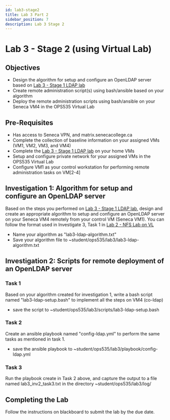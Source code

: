 ```yaml
---
id: lab3-stage2
title: Lab 3 Part 2
sidebar_position: 7
description: Lab 3 Stage 2
---
```


# Lab 3 - Stage 2 (using Virtual Lab)

## Objectives

- Design the algorithm for setup and configure an OpenLDAP server based on [Lab 3 - Stage 1 LDAP lab](./lab3-stage1.md)
- Create remote administration script(s) using bash/ansible based on your algorithm
- Deploy the remote administration scripts using bash/ansible on your Seneca VM4 in the OPS535 Virtual Lab

## Pre-Requisites

- Has access to Seneca VPN, and matrix.senecacollege.ca
- Complete the collection of baseline information on your assigned VMs (VM1, VM2, VM3, and VM4)
- Complete the [Lab 3 - Stage 1 LDAP lab](./lab3-stage1.md) on your home VMs
- Setup and configure private network for your assigned VMs in the OPS535 Virtual Lab
- Configure VM1 as your control workstation for performing remote administration tasks on VM\[2-4\]

## Investigation 1: Algorithm for setup and configure an OpenLDAP server

Based on the steps you performed on [Lab 3 - Stage 1 LDAP lab](./lab3-stage1.md), design and create an appropriate algorithm to setup and configure an OpenLDAP server on your Seneca VM4 remotely from your control VM (Seneca VM1). You can follow the format used in Investigate 3, Task 1 in [Lab 2 - NFS Lab on VL](./lab2-stage2.md)

- Name your algorithm as "lab3-ldap-algorithm.txt"
- Save your algorithm file to ~student/ops535/lab3/lab3-ldap-algorithm.txt

## Investigation 2: Scripts for remote deployment of an OpenLDAP server

### Task 1

Based on your algorithm created for investigation 1, write a bash script named "lab3-ldap-setup.bash" to implement all the steps on VM4 (co-ldap)

- save the script to ~student/ops535/lab3/scripts/lab3-ldap-setup.bash

### Task 2

Create an ansible playbook named "config-ldap.yml" to perform the same tasks as mentioned in task 1.

- save the ansible playbook to ~student/ops535/lab3/playbook/config-ldap.yml

### Task 3

Run the playbook create in Task 2 above, and capture the output to a file named lab3_inv2_task3.txt in the directory ~student/ops535/lab3/log/

## Completing the Lab

Follow the instructions on blackboard to submit the lab by the due date.
